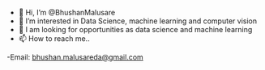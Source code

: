 - 👋 Hi, I’m @BhushanMalusare
- 👀 I’m interested in Data Science, machine learning and computer vision 
- 🌱 I am looking for opportunities as data science and machine learning
- 📫 How to reach me..

-Email: bhushan.malusareda@gmail.com

<!---
BhushanMalusare/BhushanMalusare is a ✨ special ✨ repository because its `README.md` (this file) appears on your GitHub profile.
You can click the Preview link to take a look at your changes.
--->
